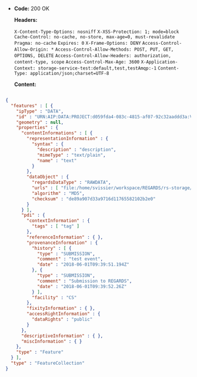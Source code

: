 * **Code:** 200 OK

  **Headers:**

  `X-Content-Type-Options: nosniff`
  `X-XSS-Protection: 1; mode=block`
  `Cache-Control: no-cache, no-store, max-age=0, must-revalidate`
  `Pragma: no-cache`
  `Expires: 0`
  `X-Frame-Options: DENY`
  `Access-Control-Allow-Origin: *`
  `Access-Control-Allow-Methods: POST, PUT, GET, OPTIONS, DELETE`
  `Access-Control-Allow-Headers: authorization, content-type, scope`
  `Access-Control-Max-Age: 3600`
  `X-Application-Context: storage-service-test:default,test,testAmqp:-1`
  `Content-Type: application/json;charset=UTF-8`

  **Content:**

```json

{
  "features" : [ {
    "ipType" : "DATA",
    "id" : "URN:AIP:DATA:PROJECT:d059fda4-083c-4815-af07-92c32aaddd3a:V1",
    "geometry" : null,
    "properties" : {
      "contentInformations" : [ {
        "representationInformation" : {
          "syntax" : {
            "description" : "description",
            "mimeType" : "text/plain",
            "name" : "text"
          }
        },
        "dataObject" : {
          "regardsDataType" : "RAWDATA",
          "urls" : [ "file:/home/svissier/workspace/REGARDS/rs-storage/storage/storage-rest/src/test/resources/data.txt" ],
          "algorithm" : "MD5",
          "checksum" : "de89a907d33a9716d11765582102b2e0"
        }
      } ],
      "pdi" : {
        "contextInformation" : {
          "tags" : [ "tag" ]
        },
        "referenceInformation" : { },
        "provenanceInformation" : {
          "history" : [ {
            "type" : "SUBMISSION",
            "comment" : "test event",
            "date" : "2018-06-01T09:39:51.194Z"
          }, {
            "type" : "SUBMISSION",
            "comment" : "Submission to REGARDS",
            "date" : "2018-06-01T09:39:52.26Z"
          } ],
          "facility" : "CS"
        },
        "fixityInformation" : { },
        "accessRightInformation" : {
          "dataRights" : "public"
        }
      },
      "descriptiveInformation" : { },
      "miscInformation" : { }
    },
    "type" : "Feature"
  } ],
  "type" : "FeatureCollection"
}
```
